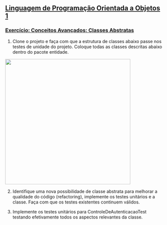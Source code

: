 ## [Linguagem de Programação Orientada a Objetos 1](https://aula-java.github.io/aulas/lpoo-1.html)

### [Exercício: Conceitos Avançados: Classes Abstratas](https://aula-java.github.io/aulas/avancado/#/5)

1. Clone o projeto e faça com que a estrutura de classes abaixo passe nos testes de unidade do projeto. Coloque todas as classes descritas abaixo dentro do pacote entidade.   

<img height="400" src="https://aula-java.github.io/aulas/avancado/abstratas/exerc-1.png">

2. Identifique uma nova possibilidade de classe abstrata para melhorar a qualidade do código (refactoring), implemente os testes unitários e a classe. Faça com que os testes existentes continuem válidos.  

3. Implemente os testes unitários para ControleDeAutenticacaoTest testando efetivamente todos os aspectos relevantes da classe.  

